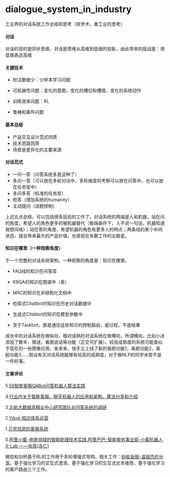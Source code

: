 # dialogue_system_in_industry
工业界的对话系统工作总结和思考（轻学术，重工业的思考）

#### 对话

对话的目的是同步思维，对话是思维从高维到低维的投影，由此带来的挑战是：用低维表达高维

#### 关键技术

+ 标注数据少：少样本学习问题

+ 可拓展性问题：变化的意图，变化的槽位和槽值，变化的系统动作

+ 训练效率问题：RL

+ 鲁棒和条件问题

#### 基本总结

+ 产品交互设计范式同质
+ 技术思路同质
+ 场景是差异化的主要来源

#### 对话范式

+ 一问一答（问答系统多是这种了）
+ 多问一答（可以放在多轮对话中，多轮维度的考察可以放在问答中，也可以放在任务型中）
+ 多问多答（标准的任务型）
+ 抢答（增加系统的humanity）
+ 主动提问（话题控制）

上述五点总结，可以包括很多目前的工作了。对话系统的两端是人和机器，站在问的角度，希望人的角色更多的被机器替代（极端条件下，人不说一句话，机器知道我想问啥）；站在答的角度，希望机器的角色有更多人的特点；两条线的某个中间状态，就会带来最大的产品价值，也是现在多数工作的北极星。
    
#### 知识在哪里（一种观察角度）

于一个完整的对话系统架构，一种观察的角度是：知识在哪里。

+ FAQ线的知识在问答库

+ KBQA的知识在图谱中（表）

+ MRC的知识在非结构化文档中

+ 检索式Chatbot的知识在历史对话数据中

+ 生成式Chatbot的知识在模型参数中

+ 至于Taskbot，那是通往这些知识的控制路由，是过程，不是结果

成长中的对话系统在做纵向，相对成熟的对话系统在做横向，所谓横向，比如小冰添加了数羊，猜谜，看图说话等功能（正交可扩展）。较高成熟度的系统可能类似于现在的一些图像应用，来来来，快手又上线了新的美颜功能1，美颜功能2，美颜功能3......假设有天对话系统能够有较高的成熟度，对于做NLP的同学未尝不是一件好事。


#### 文章评论

5.[58智能客服QABot问答机器人算法实践](https://mp.weixin.qq.com/s/o7x1BigfIMJIJEGxlFlLow)

4.[行业内关于智能客服、聊天机器人的应用和架构、算法分享和介绍](https://github.com/lizhe2004/chatbot-list)

3.[北航大数据高精尖中心研究团队对问答系统的调研](https://github.com/BDBC-KG-NLP/QA-Survey)

2.[Yibot-知识体系运营](https://mp.weixin.qq.com/s/9-HUoePmGvv40JVWcPtHew)

1.[贝壳找房的客服系统](https://mp.weixin.qq.com/s/b-Y8LUlKt8WOHtJG-HHFGA)

0.[阿里小蜜-电商领域的智能助理技术实践,阿里巴巴-智能服务事业部-小蜜机器人X-Lab ——张佶(吉仁)](http://bos.itdks.com/79928a1b774c4d88a0c1b171d990263e.pdf)

微软和剑桥基于RL的工作用于多轮增强式导购。相关工作：[蚂蚁金服-温祖杰的分享](https://yq.aliyun.com/live/2446)。基于强化学习的交互式澄清，基于强化学习的交互式文本推荐，基于强化学习的客户路由三个工作。
